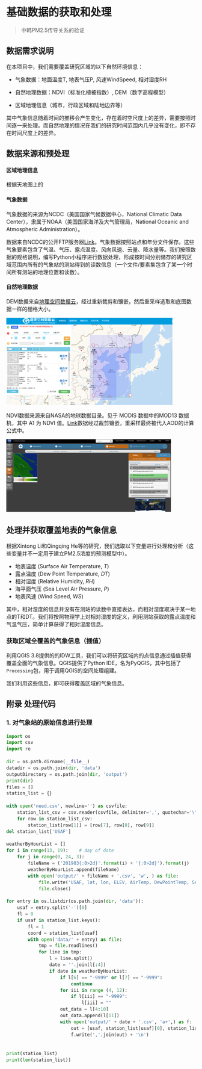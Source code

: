 # 基础数据的获取和处理

> 中韩PM2.5传导关系的验证

## 数据需求说明

在本项目中，我们需要覆盖研究区域的以下自然环境信息：

* 气象数据：地面温度T, 地表气压P, 风速WindSpeed, 相对湿度RH

* 自然地理数据：NDVI（标准化植被指数）, DEM（数字高程模型）
* 区域地理信息（城市，行政区域和陆地边界等）

其中气象信息随着时间的推移会产生变化，存在着时空尺度上的差异，需要按照时间逐一来处理。而自然地理的情况在我们的研究时间范围内几乎没有变化，即不存在时间尺度上的差异。

## 数据来源和预处理

#### 区域地理信息

根据天地图上的

#### 气象数据

气象数据的来源为NCDC（美国国家气候数据中心，National Climatic Data Center），隶属于NOAA（美国国家海洋及大气管理局，National Oceanic and Atmospheric Administration）。

数据来自NCDC的公开FTP服务器[Link](ftp://ftp.ncdc.noaa.gov/pub/data/noaa/isd-lite/)。气象数据按照站点和年分文件保存。这些气象要素包含了气温、气压、露点温度、风向风速、云量、降水量等。我们按照数据的规格说明，编写Python小程序进行数据处理，形成按时间分别储存的研究区域范围内所有的气象站的测站得到的读数信息（一个文件/要素集包含了某一个时间所有测站的地理位置和读数）。

#### 自然地理数据

DEM数据来自[地理空间数据云](www.gscloud.cn)，经过重新裁剪和镶嵌，然后重采样选取和底图数据一样的栅格大小。

![地理空间数据云获取DEM数据界面截图](assets/clip_image002.png)

 NDVI数据来源来自NASA的地球数据目录。见于 MODIS 数据中的MOD13 数据机，其中 A1 为 NDVI 值。[Link](https://ladsweb.modaps.eosdis.nasa.gov/search/)数据经过裁剪镶嵌，重采样最终被代入AOD的计算公式中。

![NASA Earth Data 获取NDVI信息截图](assets/clip_image004.png)





## 处理并获取覆盖地表的气象信息

根据Xintong Li和Qingqing He等的研究，我们选取以下变量进行处理和分析（这些变量并不一定用于建立PM2.5浓度的预测模型中）。

* 地表温度 (Surface Air Temperature, *T*)
* 露点温度 (Dew Point Temperature, *DT*)
* 相对湿度 (Relative Humidity, *RH*)
* 海平面气压 (Sea Level Air Pressure, *P*)
* 地表风速 (Wind Speed, *WS*)

其中，相对湿度的信息并没有在测站的读数中直接表达，而相对湿度取决于某一地点的T和DT。我们将按照物理学上对相对湿度的定义，利用测站获取的露点温度和气温气压，简单计算获得了相对湿度信息。

### 获取区域全覆盖的气象信息（插值）

 利用QGIS 3.8提供的的IDW工具，我们可以将研究区域内的点信息通过插值获得覆盖全面的气象信息。QGIS提供了Python IDE，名为PyQGIS，其中包括了`Processing`包，用于调用QGIS的空间处理组建。

我们利用这些信息，即可获得覆盖区域的气象信息。



## 附录 处理代码

### 1. 对气象站的原始信息进行处理

```python
import os
import csv
import re

dir = os.path.dirname(__file__)
datadir = os.path.join(dir, 'data')
outputDirectory = os.path.join(dir, 'output')
print(dir)
files = []
station_list = {}

with open('need.csv', newline='') as csvfile:
    station_list_csv = csv.reader(csvfile, delimiter=',', quotechar='\"')
    for row in station_list_csv:
        station_list[row[1]] = [row[7], row[8], row[9]]
del station_list['USAF']

weatherByHourList = []
for i in range(13, 19):    # day of date
    for j in range(0, 24, 3):
        fileName = ('201903{:0>2d}'.format(i) + '{:0>2d}').format(j)
        weatherByHourList.append(fileName)
        with open('output/' + fileName + '.csv', 'w', ) as file:
            file.write('USAF, lat, lon, ELEV, AirTemp, DewPointTemp, SeaLevelPressure, WindDirection, WindSpeedRate, SkyCondition, Precipitation\n')
            file.close()

for entry in os.listdir(os.path.join(dir, 'data')):
    usaf = entry.split('-')[0]
    fl = 0
    if usaf in station_list.keys():
        fl = 1
        coord = station_list[usaf]
        with open('data/' + entry) as file:
            tmp = file.readlines()
            for line in tmp:
                l = line.split()
                date = ''.join(l[:4])
                if date in weatherByHourList:
                    if l[6] == "-9999" or l[7] == "-9999":
                        continue
                    for iii in range (4, 12):
                        if l[iii] == "-9999":
                            l[iii] = ""
                    out_data = l[4:10]
                    out_data.append(l[11])
                    with open('output/' + date + '.csv', 'a+',) as f:
                        out = [usaf, station_list[usaf][0], station_list[usaf][1], station_list[usaf][2]] + out_data
                        f.write(','.join(out) + '\n')


print(station_list)
print(len(station_list))
```















